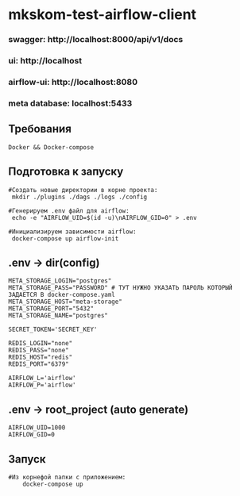 # mkskom-test-airflow-client

### swagger: http://localhost:8000/api/v1/docs
### ui: http://localhost
### airflow-ui: http://localhost:8080
### meta database: localhost:5433

## Требования
```
Docker && Docker-compose
```

## Подготовка к запуску
```
#Создать новые директории в корне проекта:
 mkdir ./plugins ./dags ./logs ./config
 
#Генерируем .env файл для airflow:
 echo -e "AIRFLOW_UID=$(id -u)\nAIRFLOW_GID=0" > .env
 
#Инициализируем зависимости airflow:
 docker-compose up airflow-init
```

## .env -> dir(config)
```
META_STORAGE_LOGIN="postgres"
META_STORAGE_PASS="PASSWORD" # ТУТ НУЖНО УКАЗАТЬ ПАРОЛЬ КОТОРЫЙ ЗАДАЕТСЯ В docker-compose.yaml
META_STORAGE_HOST="meta-storage"
META_STORAGE_PORT="5432"
META_STORAGE_NAME="postgres"

SECRET_TOKEN='SECRET_KEY'

REDIS_LOGIN="none"
REDIS_PASS="none"
REDIS_HOST="redis"
REDIS_PORT="6379"

AIRFLOW_L='airflow'
AIRFLOW_P='airflow'

```
## .env -> root_project (auto generate)
```
AIRFLOW_UID=1000
AIRFLOW_GID=0

```

## Запуск
```
#Из корнефой папки с приложением:
    docker-compose up
```

